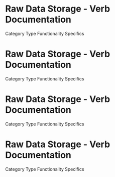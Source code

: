  
# Raw Data Storage - Verb Documentation
 
Category                  Type                      Functionality             Specifics                
 
# Raw Data Storage - Verb Documentation
 
Category                  Type                      Functionality             Specifics                
 
# Raw Data Storage - Verb Documentation
 
Category                  Type                      Functionality             Specifics                
 
# Raw Data Storage - Verb Documentation
 
Category                  Type                      Functionality             Specifics                
